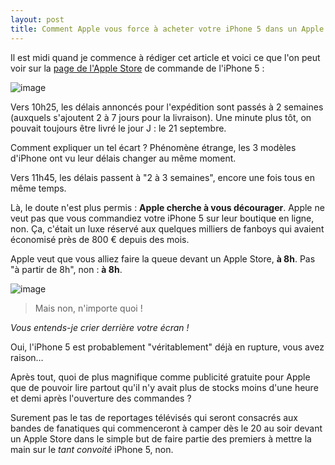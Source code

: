 ```yaml
---
layout: post
title: Comment Apple vous force à acheter votre iPhone 5 dans un Apple Store
---
```


Il est midi quand je commence à rédiger cet article et voici ce que l'on peut voir sur la [page de l'Apple Store](http://store.apple.com/fr/browse/home/shop_iphone/family/iphone/iphone5) de commande de l'iPhone 5 :

![image](http://pym.me/images/2/wtf-apple.png)

Vers 10h25, les délais annoncés pour l'expédition sont passés à 2 semaines (auxquels s'ajoutent 2 à 7 jours pour la livraison). Une minute plus tôt, on pouvait toujours être livré le jour J : le 21 septembre.

Comment expliquer un tel écart ? Phénomène étrange, les 3 modèles d'iPhone ont vu leur délais changer au même moment.

Vers 11h45, les délais passent à "2 à 3 semaines", encore une fois tous en même temps.

Là, le doute n'est plus permis : **Apple cherche à vous décourager**. Apple ne veut pas que vous commandiez votre iPhone 5 sur leur boutique en ligne, non. Ça, c'était un luxe réservé aux quelques milliers de fanboys qui avaient économisé près de 800 € depuis des mois.

Apple veut que vous alliez faire la queue devant un Apple Store, **à 8h**. Pas "à partir de 8h", non : **à 8h**.

![image](http://pym.me/images/2/8h.png)

> Mais non, n'importe quoi !

*Vous entends-je crier derrière votre écran !*

Oui, l'iPhone 5 est probablement "véritablement" déjà en rupture, vous avez raison… 

Après tout, quoi de plus magnifique comme publicité gratuite pour Apple que de pouvoir lire partout qu'il n'y avait plus de stocks moins d'une heure et demi après l'ouverture des commandes ?

Surement pas le tas de reportages télévisés qui seront consacrés aux bandes de fanatiques qui commenceront à camper dès le 20 au soir devant un Apple Store dans le simple but de faire partie des premiers à mettre la main sur le *tant convoité* iPhone 5, non.